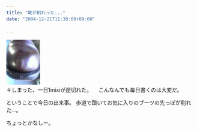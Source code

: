 ```yaml
---
title: "靴が削れった..."
date: "2004-12-21T11:38:00+09:00"

---
```


<div class="diaryPhoto"><a href="/images/mixi/2004/5302068_142.jpg" data-lightbox="6"><img src="/images/mixi/2004/.thumbnail/5302068_142.jpg" alt="" /></a></div>
＃しまった、一日1mixiが途切れた。
　こんなんでも毎日書くのは大変だ。

ということで今日の出来事。
歩道で躓いてお気に入りのブーツの先っぽが削れた...。

ちょっとかなしー。
